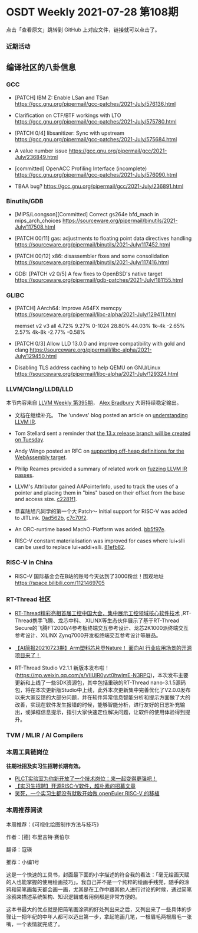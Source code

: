 # OSDT Weekly 2021-07-28 第108期

点击「查看原文」跳转到 GitHub 上对应文件，链接就可以点击了。

### 近期活动

## 编译社区的八卦信息

### GCC

- [PATCH] IBM Z: Enable LSan and TSan
  https://gcc.gnu.org/pipermail/gcc-patches/2021-July/576136.html

- Clarification on CTF/BTF workings with LTO
  https://gcc.gnu.org/pipermail/gcc-patches/2021-July/575780.html

- [PATCH 0/4] libsanitizer: Sync with upstream
  https://gcc.gnu.org/pipermail/gcc-patches/2021-July/575684.html

- A value number issue
  https://gcc.gnu.org/pipermail/gcc/2021-July/236849.html

- [committed] OpenACC Profiling Interface (incomplete)
  https://gcc.gnu.org/pipermail/gcc-patches/2021-July/576090.html

- TBAA bug?
  https://gcc.gnu.org/pipermail/gcc/2021-July/236891.html

### Binutils/GDB

- [MIPS/Loongson][Committed] Correct gs264e bfd_mach in mips_arch_choices
  https://sourceware.org/pipermail/binutils/2021-July/117508.html

- [PATCH 00/11] gas: adjustments to floating point data directives handling
  https://sourceware.org/pipermail/binutils/2021-July/117452.html

- [PATCH 00/12] x86: disassembler fixes and some consolidation
  https://sourceware.org/pipermail/binutils/2021-July/117416.html

- GDB: [PATCH v2 0/5] A few fixes to OpenBSD's native target
  https://sourceware.org/pipermail/gdb-patches/2021-July/181155.html

### GLIBC

- [PATCH] AArch64: Improve A64FX memcpy
  https://sourceware.org/pipermail/libc-alpha/2021-July/129411.html

  memset    v2     v3
  all     4.72%   9.27%
  0-1024 28.80%  44.03%
  1k-4k  -2.65%   2.57%
  4k-8k  -2.77%  -0.58%

- [PATCH 0/3] Allow LLD 13.0.0 and improve compatibility with gold and clang
  https://sourceware.org/pipermail/libc-alpha/2021-July/129450.html

- Disabling TLS address caching to help QEMU on GNU/Linux
  https://sourceware.org/pipermail/libc-alpha/2021-July/129324.html

### LLVM/Clang/LLDB/LLD

本节内容来自 [LLVM Weekly 第395期](http://llvmweekly.org/issue/395)，
[Alex Bradbury](https://www.linkedin.com/in/alex-bradbury/) 大哥持续稳定输出。

* 文档在继续补充。 The 'undevs' blog posted an article on [understanding LLVM IR](https://un-devs.github.io/low-level-exploration/journey-to-understanding-llvm-ir/).

* Tom Stellard sent a reminder that [the 13.x release branch will be created on Tuesday](https://lists.llvm.org/pipermail/llvm-dev/2021-July/151899.html).

* Andy Wingo posted an RFC on [supporting off-heap definitions for the WebAssembly target](https://lists.llvm.org/pipermail/cfe-dev/2021-July/068559.html).

* Philip Reames provided a summary of related work on [fuzzing LLVM IR passes](https://lists.llvm.org/pipermail/llvm-dev/2021-July/151860.html).

* LLVM's Attributor gained AAPointerInfo, used to track the uses of a pointer and placing them in "bins" based on their offset from the base and access size.
  [c2281f1](https://reviews.llvm.org/rGc2281f15659a).

* 恭喜陆旭凡同学的第一个大 Patch～ Initial support for RISC-V was added to JITLink.
  [0ad562b](https://reviews.llvm.org/rG0ad562b48bfd),
  [c7c70f2](https://reviews.llvm.org/rGc7c70f20a16e).

* An ORC-runtime based MachO-Platform was added.
  [bb5f97e](https://reviews.llvm.org/rGbb5f97e3ad10).

* RISC-V constant materialisation was improved for cases where lui+slli can be used to replace lui+addi+slli.
  [81efb82](https://reviews.llvm.org/rG81efb825703c).

### RISC-V in China

- RISC-V 国际基金会在B站的账号今天达到了3000粉丝！围观地址
  https://space.bilibili.com/1121469705

### RT-Thread 社区
- [RT-Thread精彩亮相首届工控中国大会，集中展示工控领域核心软件技术](https://mp.weixin.qq.com/s/84_-QTWFkgz9fMTHeO7V2Q) ,RT-Thread携手飞腾、龙芯中科、 XILINX等生态伙伴展示了基于RT-Thread Secure的飞腾FT2000/4参考板终端交互参考设计、龙芯2K1000派终端交互参考设计、XILINX Zynq7000开发板终端交互参考设计等展品。

- [【AI简报20210723期】Arm塑料芯片登Nature！ 面向AI 行业应用场景的开源项目来了！](https://mp.weixin.qq.com/s/bdnuVfgVeYdUc3DLdiXdfA)

- RT-Thread Studio V2.1.1 新版本发布啦！(https://mp.weixin.qq.com/s/VIIUIR0yvt0hwImE-N3RPQ)，本次发布主要更新和上线了一些SDK资源包，其中包括重磅的RT-Thread nano-3.1.5源码包，将在本次更新版Studio中上线，此外本次更新集中完善优化了V2.0.0发布以来大家反馈的大部分问题，并在软件异常信息智能分析和提示方面做了大的改善，实现在软件发生报错的时候，能够智能分析，进行友好的日志补充输出，或弹框信息提示，指引大家快速定位解决问题，让软件的使用体验得到提升。

### TVM / MLIR / AI Compilers

### 本周工具链岗位

**往期社招及实习生招聘长期有效。**

- [PLCT实验室为你新开放了一个技术岗位：来一起变得更强吧！](https://mp.weixin.qq.com/s/wXj-w5QCfRCLZ8eko1ysxQ)
- [【实习生招聘】开源RISC-V软件，超朴素的招募文章](https://mp.weixin.qq.com/s/ETtlYTHa_41SYrxpSuh_sw)
- [笑死，一个实习生都没有就敢开始做 openEuler RISC-V 的移植](https://mp.weixin.qq.com/s/x_LUxu1dJTaN6VS7DU6xsg)

### 本周推荐阅读

本周推荐：《可视化绘图制作方法与技巧》

作者：[德] 布里吉特·赛伯尔

翻译：寇瑛

推荐：小编1号

这是一个快速的工具书，封面最下面的小字描述的符合我的看法：「毫无绘画天赋的人也能掌握的使用绘画技巧」。我自己并不是一个纯粹的绘画手残党，随手的涂鸦和简笔画每天都会画一画，尤其是在工作中跟其他人进行讨论的时候，通过简笔涂鸦来描述系统架构、知识逻辑或者用例都是非常方便的。

这本书最大的优点就是把简笔画涂鸦的好处列出来之后，又列出来了一些具体的步骤让一把年纪的中年人都可以迈出第一步，拿起笔画几笔，一根眉毛两根眉毛一张嘴，一个表情就完成了。
